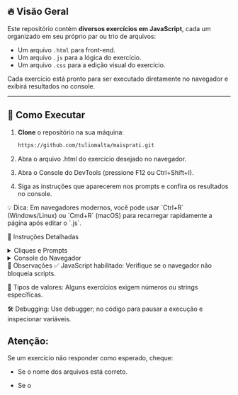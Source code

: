 ## 🔥 Visão Geral

Este repositório contém **diversos exercícios em JavaScript**, cada um organizado em seu próprio par ou trio de arquivos:

- Um arquivo `.html` para front-end.  
- Um arquivo `.js` para a lógica do exercício. 
- Um arquivo `.css` para a edição visual do exercício. 

Cada exercício está pronto para ser executado diretamente no navegador e exibirá resultados no console.

---

## 🚀 Como Executar

1. **Clone** o repositório na sua máquina:  
   ```bash
   https://github.com/tuliomalta/maisprati.git
   ```

2. Abra o arquivo .html do exercício desejado no navegador.

3. Abra o Console do DevTools (pressione F12 ou Ctrl+Shift+I).

3. Siga as instruções que aparecerem nos prompts e confira os resultados no console.

<aside> 💡 Dica: Em navegadores modernos, você pode usar `Ctrl+R` (Windows/Linux) ou `Cmd+R` (macOS) para recarregar rapidamente a página após editar o `.js`. </aside>

📝 Instruções Detalhadas
<details> <summary>Cliques e Prompts</summary>

1. Ao carregar o HTML, você verá instruções na página.

2. Digite os valores solicitados nos prompts que surgirem.

3. Pressione Enter para cada valor inserido.

4. Confira o resultado no console do navegador.

</details> <details> <summary>Console do Navegador</summary>

- Abra o console para visualizar console.log() e erros.

- Mensagens de erro serão destacadas em vermelho.

- Use console.clear() para limpar o histórico durante testes.

</details>
🔧 Observações
✅ JavaScript habilitado: Verifique se o navegador não bloqueia scripts.

🔢 Tipos de valores: Alguns exercícios exigem números ou strings específicas.

🛠️ Debugging: Use debugger; no código para pausar a execução e inspecionar variáveis.

## Atenção:

Se um exercício não responder como esperado, cheque:

- Se o nome dos arquivos está correto.

- Se o <script src="seuarquivo.js"> está apontando para o local certo.

- Se você salvou as alterações antes de recarregar a página.
